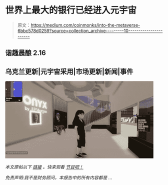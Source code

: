 # 世界上最大的银行已经进入元宇宙

> 原文：<https://medium.com/coinmonks/into-the-metaverse-6bbc578d0259?source=collection_archive---------10----------------------->

## 谐趣晨酿 2.16

## 乌克兰更新|元宇宙采用|市场更新|新闻|事件

![](img/1426490a24c3f4a3ed2ec1e779122188.png)

*本文原帖*[](https://www.cryptobanter.com/)**以下* [*链接*](https://www.cryptobanter.com/the-skies-have-cleared-russia-decides-to-move-on-metaverse-adoption-heats-up-and-crypto-is-making-a-run/) *。快来观看* [*节目吧！*](https://www.youtube.com/c/CryptoBanterGroup)*

**免责声明:我不是财务顾问，本报告中的所有内容都是* …*